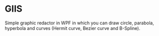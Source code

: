 # GIIS
Simple graphic redactor in WPF in which you can draw circle, parabola, hyperbola and curves (Hermit curve, Bezier curve and B-Spline).
